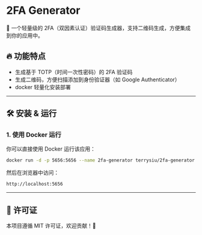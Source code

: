 # 2FA Generator

🚀 一个轻量级的 2FA（双因素认证）验证码生成器，支持二维码生成，方便集成到你的应用中。

## 🔥 功能特点
- 生成基于 TOTP（时间一次性密码）的 2FA 验证码
- 生成二维码，方便扫描添加到身份验证器（如 Google Authenticator）
- docker 轻量化安装部署

---

## 🛠️ 安装 & 运行

### **1. 使用 Docker 运行**
你可以直接使用 Docker 运行该应用：
```sh
docker run -d -p 5656:5656 --name 2fa-generator terrysiu/2fa-generator:latest
```

然后在浏览器中访问：
```sh
http://localhost:5656
```

---

## 📜 许可证

本项目遵循 MIT 许可证，欢迎贡献！🎉

